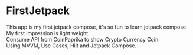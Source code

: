 # FirstJetpack
This app is my first jetpack compose, it's so fun to learn jetpack compose. My first impression is light weight. </br>
Consume API from CoinPaprika to show Crypto Currency Coin. </br>
Using MVVM, Use Cases, Hilt and Jetpack Compose.
